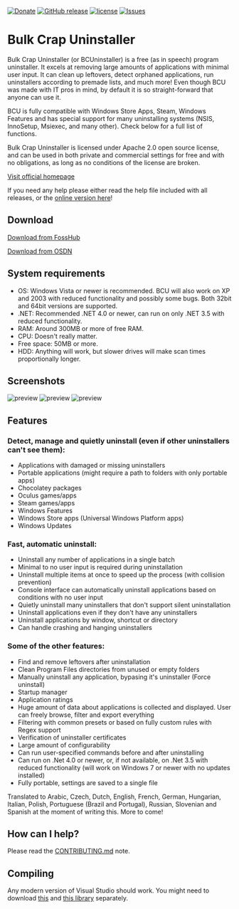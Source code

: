 [![Donate](https://img.shields.io/badge/donate-paypal%20%2F%20bitcoin-brightgreen.svg)](http://klocmansoftware.weebly.com/donate.html)
[![GitHub release](https://img.shields.io/github/release/klocman/Bulk-Crap-Uninstaller.svg)](https://github.com/Klocman/Bulk-Crap-Uninstaller/releases)
[![license](https://img.shields.io/github/license/klocman/Bulk-Crap-Uninstaller.svg)](https://github.com/Klocman/Bulk-Crap-Uninstaller/blob/master/Licence.txt)
[![Issues](https://img.shields.io/github/issues/klocman/Bulk-Crap-Uninstaller.svg)](https://github.com/Klocman/Bulk-Crap-Uninstaller/issues)

# Bulk Crap Uninstaller
Bulk Crap Uninstaller (or BCUninstaller) is a free (as in speech) program uninstaller. It excels at removing large amounts of applications with minimal user input. It can clean up leftovers, detect orphaned applications, run uninstallers according to premade lists, and much more! Even though BCU was made with IT pros in mind, by default it is so straight-forward that anyone can use it.

BCU is fully compatible with Windows Store Apps, Steam, Windows Features and has special support for many uninstalling systems (NSIS, InnoSetup, Msiexec, and many other). Check below for a full list of functions.

Bulk Crap Uninstaller is licensed under Apache 2.0 open source license, and can be used in both private and commercial settings for free and with no obligations, as long as no conditions of the license are broken.

[Visit official homepage](https://www.bcuninstaller.com/)

If you need any help please either read the help file included with all releases, or the [online version here](https://htmlpreview.github.io/?https://github.com/Klocman/Bulk-Crap-Uninstaller/blob/master/doc/BCU_manual.html)!

## Download
[Download from FossHub](https://sourceforge.net/p/bulk-crap-uninstaller/)

[Download from OSDN](https://osdn.net/projects/bulk-crap-uninstaller/simple/)

## System requirements
* OS: Windows Vista or newer is recommended. BCU will also work on XP and 2003 with reduced functionality and possibly some bugs. Both 32bit and 64bit versions are supported.
* .NET: Recommended .NET 4.0 or newer, can run on only .NET 3.5 with reduced functionality.
* RAM: Around 300MB or more of free RAM.
* CPU: Doesn't really matter.
* Free space: 50MB or more.
* HDD: Anything will work, but slower drives will make scan times proportionally longer.

## Screenshots
![preview](../gh-pages/assets/1.png)
![preview](../gh-pages/assets/3.png)
![preview](../gh-pages/assets/2.png)

## Features
### Detect, manage and quietly uninstall (even if other uninstallers can't see them):
* Applications with damaged or missing uninstallers
* Portable applications (might require a path to folders with only portable apps)
* Chocolatey packages
* Oculus games/apps
* Steam games/apps
* Windows Features
* Windows Store apps (Universal Windows Platform apps)
* Windows Updates
### Fast, automatic uninstall:
* Uninstall any number of applications in a single batch
* Minimal to no user input is required during uninstallation
* Uninstall multiple items at once to speed up the process (with collision prevention)
* Console interface can automatically uninstall applications based on conditions with no user input
* Quietly uninstall many uninstallers that don't support silent uninstallation
* Uninstall applications even if they don't have any uninstallers
* Uninstall applications by window, shortcut or directory
* Can handle crashing and hanging uninstallers
### Some of the other features:
* Find and remove leftovers after uninstallation
* Clean Program Files directories from unused or empty folders
* Manually uninstall any application, bypasing it's uninstaller (Force uninstall)
* Startup manager
* Application ratings
* Huge amount of data about applications is collected and displayed. User can freely browse, filter and export everything
* Filtering with common presets or based on fully custom rules with Regex support
* Verification of uninstaller certificates
* Large amount of configurability
* Can run user-specified commands before and after uninstalling
* Can run on .Net 4.0 or newer, or, if not available, on .Net 3.5 with reduced functionality (will work on Windows 7 or newer with no updates installed)
* Fully portable, settings are saved to a single file

Translated to Arabic, Czech, Dutch, English, French, German, Hungarian, Italian, Polish, Portuguese (Brazil and Portugal), Russian, Slovenian and Spanish at the moment of writing this. More to come!

## How can I help?
Please read the [CONTRIBUTING.md](CONTRIBUTING.md) note.

## Compiling
Any modern version of Visual Studio should work. You might need to download [this](https://github.com/Klocman/UpdateSystem) and [this library](https://sourceforge.net/p/kloctoolslibrary/) separately.
